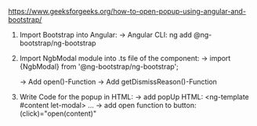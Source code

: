 https://www.geeksforgeeks.org/how-to-open-popup-using-angular-and-bootstrap/

1. Import Bootstrap into Angular:
    -> Angular CLI: ng add @ng-bootstrap/ng-bootstrap

2. Import NgbModal module into .ts file of the component:
    -> import {NgbModal} from '@ng-bootstrap/ng-bootstrap';

    -> Add open()-Function
    -> Add getDismissReason()-Function

3. Write Code for the popup in HTML:
    -> add popUp HTML: <ng-template #content let-modal> ... </ng-template>
    -> add open function to button: (click)="open(content)"
